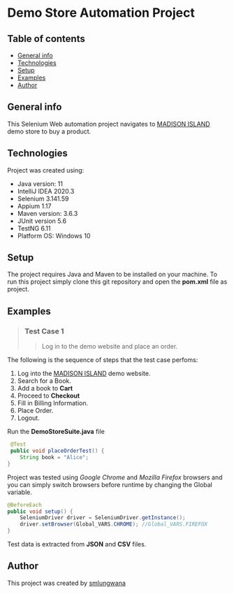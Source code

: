 # Demo Store Automation Project
## Table of contents
* [General info](#general-info)
* [Technologies](#technologies)
* [Setup](#setup)
* [Examples](#examples)
* [Author](#author)


## General info
This Selenium Web automation project navigates to [MADISON ISLAND](http://demo-store.seleniumacademy.com/) demo store to buy a product.

## Technologies
Project was created using:
* Java version: 11
* IntelliJ IDEA 2020.3
* Selenium 3.141.59
* Appium 1.17
* Maven version: 3.6.3
* JUnit version 5.6
* TestNG 6.11
* Platform OS: Windows 10


## Setup
The project requires Java and Maven to be installed on your machine. 
To run this project simply clone this git repository and open the **pom.xml** file as project.

## Examples

>### Test Case 1 
>>Log in to the demo website and place an order.


The following is the sequence of steps that the test case perfoms:
1. Log into the [MADISON ISLAND](http://demo-store.seleniumacademy.com/) demo website.
2. Search for a Book.
3. Add a book to **Cart**
4. Proceed to **Checkout**
5. Fill in Billing Information.
6. Place Order.
7. Logout.

Run the **DemoStoreSuite.java** file
```java 
 @Test
 public void placeOrderTest() {
    String book = "Alice"; 
}
```

Project was tested using *Google Chrome* and *Mozilla Firefox* browsers and you can simply switch browsers before runtime by changing the Global variable.

```java
@BeforeEach
public void setup() {
    SeleniumDriver driver = SeleniumDriver.getInstance();
    driver.setBrowser(Global_VARS.CHROME); //Global_VARS.FIREFOX
}
```

Test data is extracted from **JSON** and **CSV** files.

## Author
This project was created by [smlungwana](https://www.linkedin.com/in/smlungwana/)  